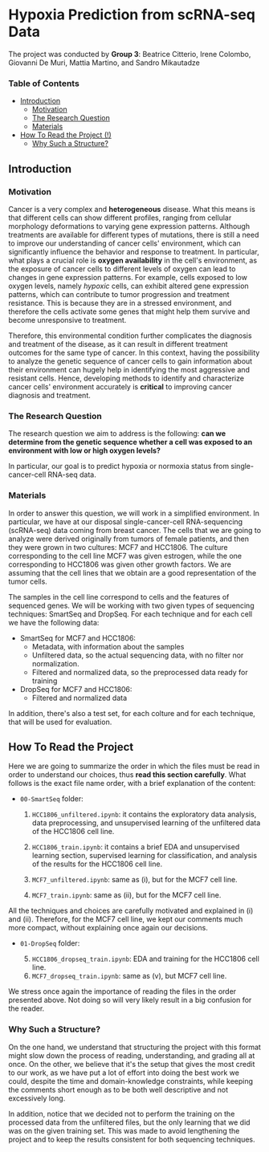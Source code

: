 # Hypoxia Prediction from scRNA-seq Data

The project was conducted by **Group 3**: Beatrice Citterio, Irene Colombo, Giovanni De Muri, Mattia Martino, and Sandro Mikautadze

### Table of Contents
* [Introduction](#introduction)
  * [Motivation](#motivation)
  * [The Research Question](#the-research-question)
  * [Materials](#materials)
* [How To Read the Project (!)](#how-to-read-the-project)
  * [Why Such a Structure?](#why-such-a-structure)

## Introduction

### Motivation
Cancer is a very complex and **heterogeneous** disease. What this means is that different cells can show different profiles, ranging from cellular morphology deformations to varying gene expression patterns. Although treatments are available for different types of mutations, there is still a need to improve our understanding of cancer cells' environment, which can significantly influence the behavior and response to treatment. In particular, what plays a crucial role is **oxygen availability** in the cell's environment, as the exposure of cancer cells to different levels of oxygen can lead to changes in gene expression patterns. For example, cells exposed to low oxygen levels, namely *hypoxic* cells, can exhibit altered gene expression patterns, which can contribute to tumor progression and treatment resistance. This is because they are in a stressed environment, and therefore the cells activate some genes that might help them survive and become unresponsive to treatment.

Therefore, this environmental condition further complicates the diagnosis and treatment of the disease, as it can result in different treatment outcomes for the same type of cancer. In this context, having the possibility to analyze the genetic sequence of cancer cells to gain information about their environment can hugely help in identifying the most aggressive and resistant cells. Hence, developing methods to identify and characterize cancer cells' environment accurately is **critical** to improving cancer diagnosis and treatment.

### The Research Question
The research question we aim to address is the following: **can we determine from the genetic sequence whether a cell was exposed to an environment with low or high oxygen levels?**

In particular, our goal is to predict hypoxia or normoxia status from single-cancer-cell RNA-seq data.

### Materials
In order to answer this question, we will work in a simplified environment. In particular, we have at our disposal single-cancer-cell RNA-sequencing (scRNA-seq) data coming from breast cancer. The cells that we are going to analyze were derived originally from tumors of female patients, and then they were grown in two cultures: MCF7 and HCC1806. The culture corresponding to the cell line MCF7 was given estrogen, while the one corresponding to HCC1806 was given other growth factors. We are assuming that the cell lines that we obtain are a good representation of the tumor cells.

The samples in the cell line correspond to cells and the features of sequenced genes. We will be working with two given types of sequencing techniques: SmartSeq and DropSeq. For each technique and for each cell we have the following data:
- SmartSeq for MCF7 and HCC1806:
  - Metadata, with information about the samples
  - Unfiltered data, so the actual sequencing data, with no filter nor normalization.
  - Filtered and normalized data, so the preprocessed data ready for training
- DropSeq for MCF7 and HCC1806:
  - Filtered and normalized data

In addition, there's also a test set, for each colture and for each technique, that will be used for evaluation.

## How To Read the Project
Here we are going to summarize the order in which the files must be read in order to understand our choices, thus **read this section carefully**. What follows is the exact file name order, with a brief explanation of the content:

- ```00-SmartSeq``` folder:

  1. ```HCC1806_unfiltered.ipynb```: it contains the exploratory data analysis, data preprocessing, and unsupervised learning of the unfiltered data of the HCC1806 cell line.

  2. ```HCC1806_train.ipynb```: it contains a brief EDA and unsupervised learning section, supervised learning for classification, and analysis of the results for the HCC1806 cell line.

  3. ```MCF7_unfiltered.ipynb```: same as (i), but for the MCF7 cell line.

  4. ```MCF7_train.ipynb```: same as (ii), but for the MCF7 cell line.

All the techniques and choices are carefully motivated and explained in (i) and (ii). Therefore, for the MCF7 cell line, we kept our comments much more compact, without explaining once again our decisions.

- ```01-DropSeq``` folder:

  5. ```HCC1806_dropseq_train.ipynb```: EDA and training for the HCC1806 cell line.
  6. ```MCF7_dropseq_train.ipynb```: same as (v), but MCF7 cell line.

We stress once again the importance of reading the files in the order presented above. Not doing so will very likely result in a big confusion for the reader.

### Why Such a Structure?
On the one hand, we understand that structuring the project with this format might slow down the process of reading, understanding, and grading all at once. On the other, we believe that it's the setup that gives the most credit to our work, as we have put a lot of effort into doing the best work we could, despite the time and domain-knowledge constraints, while keeping the comments short enough as to be both well descriptive and not excessively long.

In addition, notice that we decided not to perform the training on the processed data from the unfiltered files, but the only learning that we did was on the given training set. This was made to avoid lengthening the project and to keep the results consistent for both sequencing techniques.
